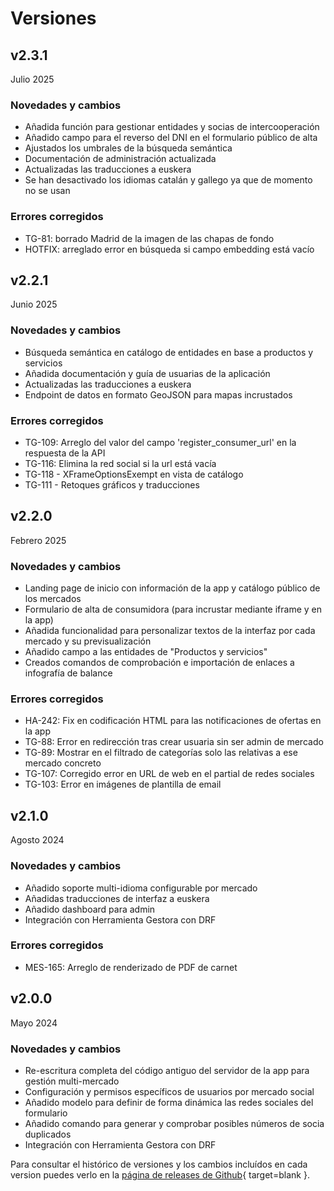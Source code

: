 # Versiones

## v2.3.1
Julio 2025

### Novedades y cambios

- Añadida función para gestionar entidades y socias de intercooperación
- Añadido campo para el reverso del DNI en el formulario público de alta
- Ajustados los umbrales de la búsqueda semántica
- Documentación de administración actualizada
- Actualizadas las traducciones a euskera
- Se han desactivado los idiomas catalán y gallego ya que de momento no se usan

### Errores corregidos

- TG-81: borrado Madrid de la imagen de las chapas de fondo
- HOTFIX: arreglado error en búsqueda si campo embedding está vacío


## v2.2.1
Junio 2025

### Novedades y cambios

* Búsqueda semántica en catálogo de entidades en base a productos y servicios
* Añadida documentación y guía de usuarias de la aplicación
* Actualizadas las traducciones a euskera
* Endpoint de datos en formato GeoJSON para mapas incrustados

### Errores corregidos
* TG-109: Arreglo del valor del campo 'register_consumer_url' en la respuesta de la API
* TG-116: Elimina la red social si la url está vacía
* TG-118 - XFrameOptionsExempt en vista de catálogo
* TG-111 - Retoques gráficos y traducciones

## v2.2.0
Febrero 2025

### Novedades y cambios

* Landing page de inicio con información de la app y catálogo público de los mercados
* Formulario de alta de consumidora (para incrustar mediante iframe y en la app)
* Añadida funcionalidad para personalizar textos de la interfaz por cada mercado y su previsualización
* Añadido campo a las entidades de "Productos y servicios"
* Creados comandos de comprobación e importación de enlaces a infografía de balance

### Errores corregidos

* HA-242: Fix en codificación HTML para las notificaciones de ofertas en la app
* TG-88: Error en redirección tras crear usuaria sin ser admin de mercado
* TG-89: Mostrar en el filtrado de categorías solo las relativas a ese mercado concreto
* TG-107: Corregido error en URL de web en el partial de redes sociales
* TG-103: Error en imágenes de plantilla de email

## v2.1.0
Agosto 2024

### Novedades y cambios

* Añadido soporte multi-idioma configurable por mercado
* Añadidas traducciones de interfaz a euskera
* Añadido dashboard para admin
* Integración con Herramienta Gestora con DRF

### Errores corregidos

* MES-165: Arreglo de renderizado de PDF de carnet


## v2.0.0
Mayo 2024

### Novedades y cambios

* Re-escritura completa del código antiguo del servidor de la app para gestión multi-mercado
* Configuración y permisos específicos de usuarios por mercado social
* Añadido modelo para definir de forma dinámica las redes sociales del formulario
* Añadido comando para generar y comprobar posibles números de socia duplicados
* Integración con Herramienta Gestora con DRF


Para consultar el histórico de versiones y los cambios incluídos en cada version puedes verlo en la [página de releases de Github](https://github.com/Mercado-Social-de-Madrid/appMES/releases){ target=blank }.
